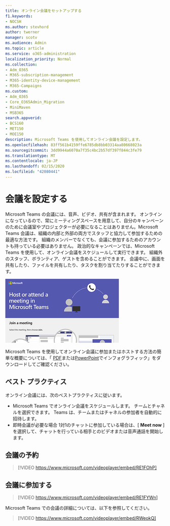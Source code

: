 ```yaml
---
title: オンライン会議をセットアップする
f1.keywords:
- NOCSH
ms.author: stevhord
author: twerner
manager: scotv
ms.audience: Admin
ms.topic: article
ms.service: o365-administration
localization_priority: Normal
ms.collection:
- Adm_O365
- M365-subscription-management
- M365-identity-device-management
- M365-Campaigns
ms.custom:
- Adm_O365
- Core_O365Admin_Migration
- MiniMaven
- MSB365
search.appverid:
- BCS160
- MET150
- MOE150
description: Microsoft Teams を使用してオンライン会議を設定します。
ms.openlocfilehash: 83ff561b4159ffe6785db8bb03314aa80668023a
ms.sourcegitcommit: 3dd9944a6070a7f35c4bc2b57df397f844c3fe79
ms.translationtype: MT
ms.contentlocale: ja-JP
ms.lasthandoff: 02/15/2020
ms.locfileid: "42080441"
---
```

# <a name="set-up-meetings"></a>会議を設定する

Microsoft Teams の会議には、音声、ビデオ、共有が含まれます。 オンラインになっているので、常にミーティングスペースを用意して、自分のキャンペーンのために会議室やプロジェクターが必要になることはありません。Microsoft Teams 会議は、組織の内部と外部の両方でスタッフと協力して参加するための最適な方法です。 組織のメンバーでなくても、会議に参加するためのアカウントも持っている必要はありません。 政治的なキャンペーンでは、Microsoft Teams を使用して、オンライン会議をスケジュールして実行できます。 組織外のスタッフ、ボランティア、ゲストを含めることができます。 会議中に、画面を共有したり、ファイルを共有したり、タスクを割り当てたりすることができます。

[![会議中の2人のユーザーの図](../media/HostOnlineMeeting-thumb-358x201.png)](https://go.microsoft.com/fwlink/?linkid=2078712)

Microsoft Teams を使用してオンライン会議に参加またはホストする方法の簡単な概要については、「 [PDF](https://go.microsoft.com/fwlink/?linkid=2078712)または[PowerPoint](https://go.microsoft.com/fwlink/?linkid=2079515)でインフォグラフィック」をダウンロードしてご確認ください。

## <a name="best-practices"></a>ベスト プラクティス

オンライン会議には、次のベストプラクティスに従います。
- Microsoft Teams でオンライン会議をスケジュールします。 チームとチャネルを選択できます。 Teams は、チームまたはチャネルの参加者を自動的に招待します。
- 即時会議が必要な場合 1対1のチャットに参加している場合は、[ **Meet now** ] を選択して、チャットを行っている相手とのビデオまたは音声通話を開始します。 


## <a name="schedule-a-meeting"></a>会議の予約

> [!VIDEO https://www.microsoft.com/videoplayer/embed/RE1FOhP]

## <a name="join-a-meeting"></a>会議に参加する

> [!VIDEO https://www.microsoft.com/videoplayer/embed/RE1FYWn]

Microsoft Teams での会議の詳細については、以下を参照してください。

> [!VIDEO https://www.microsoft.com/videoplayer/embed/RWeokQ]
